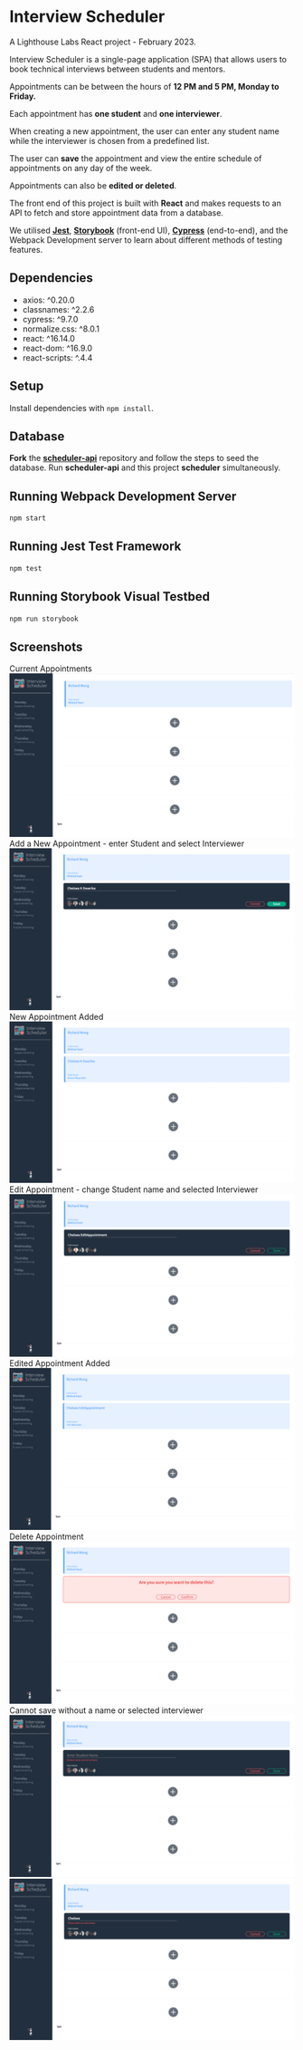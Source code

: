 # Interview Scheduler
A Lighthouse Labs React project - February 2023.

Interview Scheduler is a single-page application (SPA) that allows users to book technical interviews between students and mentors. 

Appointments can be between the hours of **12 PM and 5 PM, Monday to Friday.**

Each appointment has **one student** and **one interviewer**. 

When creating a new appointment, the user can enter any student name while the interviewer is chosen from a predefined list. 

The user can **save** the appointment and view the entire schedule of appointments on any day of the week. 

Appointments can also be **edited or deleted**.

The front end of this project is built with **React** and makes requests to an API to fetch and store appointment data from a database.

We utilised [**Jest**](https://jestjs.io/docs/getting-started), [**Storybook**](https://storybook.js.org/docs/react/get-started/introduction) (front-end UI), [**Cypress**](https://docs.cypress.io/guides/getting-started/installing-cypress) (end-to-end), and the Webpack Development server to learn about different methods of testing features.

## Dependencies
* axios: ^0.20.0
* classnames: ^2.2.6
* cypress: ^9.7.0
* normalize.css: ^8.0.1
* react: ^16.14.0
* react-dom: ^16.9.0
* react-scripts: ^.4.4

## Setup

Install dependencies with `npm install`.

## Database 

**Fork** the [**scheduler-api**](https://github.com/lighthouse-labs/scheduler-api) repository and follow the steps to seed the database. Run **scheduler-api** and this project **scheduler** simultaneously.

## Running Webpack Development Server

```sh
npm start
```

## Running Jest Test Framework

```sh
npm test
```

## Running Storybook Visual Testbed

```sh
npm run storybook
```

## Screenshots
Current Appointments
!["CurrentAppointments"](https://github.com/chchchelsay/scheduler/blob/master/public/images/1_currentState.png?raw=true)
Add a New Appointment - enter Student and select Interviewer
!["Add a New Appointment"](https://github.com/chchchelsay/scheduler/blob/master/public/images/2_addNewBooking.png?raw=true)
New Appointment Added
!["New Appointment Added"](https://github.com/chchchelsay/scheduler/blob/master/public/images/3_successfulAdd.png?raw=true)
Edit Appointment - change Student name and selected Interviewer
!["Edit Appointment"](https://github.com/chchchelsay/scheduler/blob/master/public/images/4_editAppt.png?raw=true)
Edited Appointment Added
!["Edited Appointment Added"](https://github.com/chchchelsay/scheduler/blob/master/public/images/8_editedAppt.png?raw=true)
Delete Appointment 
!["Delete Appointment"](https://github.com/chchchelsay/scheduler/blob/master/public/images/5_deleteAppt.png?raw=true)
Cannot save without a name or selected interviewer
!["Blank Student Name"](https://github.com/chchchelsay/scheduler/blob/master/public/images/6_blankStudentName.png?raw=true)
!["No Interviewer"](https://github.com/chchchelsay/scheduler/blob/master/public/images/7_noInterviewer.png?raw=true)

